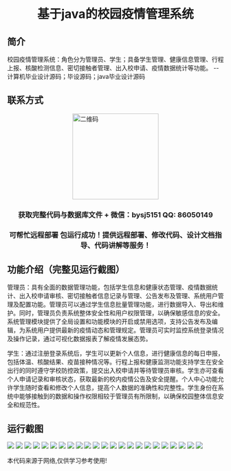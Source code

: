 <p><h1 align="center">基于java的校园疫情管理系统</h1></p>

## 简介
校园疫情管理系统：角色分为管理员、学生；具备学生管理、健康信息管理、行程上报、核酸检测信息、密切接触者管理、出入校申请、疫情数据统计等功能。    --计算机毕业设计源码；毕设源码；java毕业设计源码


## 联系方式
<img src="https://bs-1329754181.cos.ap-shanghai.myqcloud.com/wx.jpg" alt="二维码" style="display: block; margin: 0 auto;" width="200px">
<p><h3 align="center">获取完整代码与数据库文件 + 微信：bysj5151 QQ: 86050149</h3></p>
<p><h3 align="center">可帮忙远程部署 包运行成功！提供远程部署、修改代码、设计文档指导、代码讲解等服务！</h3></p>

## 功能介绍（完整见运行截图）
管理员：具有全面的数据管理功能，包括学生信息和健康状态管理、疫情数据统计、出入校申请审核、密切接触者信息记录与管理、公告发布及管理、系统用户管理及配置功能。管理员可以通过学生信息批量管理功能，进行数据导入、导出和维护。同时，管理员负责系统整体安全性和用户权限管理，以确保敏感信息的安全。系统管理模块提供了全局设置和功能模块的开启或禁用选项，支持公告发布及编辑，为系统用户提供最新的疫情动态和管理规定。管理员可实时监控系统登录情况及操作记录，通过可视化数据报表了解疫情发展态势。

学生：通过注册登录系统后，学生可以更新个人信息，进行健康信息的每日申报，包括体温、核酸结果、疫苗接种情况等。行程上报和健康监测功能支持学生在安全出行的同时遵守学校防控政策，提交出入校申请并等待管理员审核。学生亦可查看个人申请记录和审核状态，获取最新的校内疫情公告及安全提醒。个人中心功能允许学生随时查看和修改个人信息，提高个人数据的准确性和完整性。学生身份在系统中能够接触到的数据和操作权限相较于管理员有所限制，以确保校园整体信息安全和规范性。


## 运行截图
![](https://bs-1329754181.cos.ap-shanghai.myqcloud.com/ssm/CampusEpidemicManagementSystem/img/001.jpg)
![](https://bs-1329754181.cos.ap-shanghai.myqcloud.com/ssm/CampusEpidemicManagementSystem/img/002.jpg)
![](https://bs-1329754181.cos.ap-shanghai.myqcloud.com/ssm/CampusEpidemicManagementSystem/img/003.jpg)
![](https://bs-1329754181.cos.ap-shanghai.myqcloud.com/ssm/CampusEpidemicManagementSystem/img/004.jpg)
![](https://bs-1329754181.cos.ap-shanghai.myqcloud.com/ssm/CampusEpidemicManagementSystem/img/005.jpg)
![](https://bs-1329754181.cos.ap-shanghai.myqcloud.com/ssm/CampusEpidemicManagementSystem/img/006.jpg)
![](https://bs-1329754181.cos.ap-shanghai.myqcloud.com/ssm/CampusEpidemicManagementSystem/img/007.jpg)
![](https://bs-1329754181.cos.ap-shanghai.myqcloud.com/ssm/CampusEpidemicManagementSystem/img/008.jpg)
![](https://bs-1329754181.cos.ap-shanghai.myqcloud.com/ssm/CampusEpidemicManagementSystem/img/009.jpg)
![](https://bs-1329754181.cos.ap-shanghai.myqcloud.com/ssm/CampusEpidemicManagementSystem/img/010.jpg)
![](https://bs-1329754181.cos.ap-shanghai.myqcloud.com/ssm/CampusEpidemicManagementSystem/img/011.jpg)
![](https://bs-1329754181.cos.ap-shanghai.myqcloud.com/ssm/CampusEpidemicManagementSystem/img/012.jpg)
![](https://bs-1329754181.cos.ap-shanghai.myqcloud.com/ssm/CampusEpidemicManagementSystem/img/013.jpg)
![](https://bs-1329754181.cos.ap-shanghai.myqcloud.com/ssm/CampusEpidemicManagementSystem/img/014.jpg)
![](https://bs-1329754181.cos.ap-shanghai.myqcloud.com/ssm/CampusEpidemicManagementSystem/img/015.jpg)
![](https://bs-1329754181.cos.ap-shanghai.myqcloud.com/ssm/CampusEpidemicManagementSystem/img/016.jpg)
![](https://bs-1329754181.cos.ap-shanghai.myqcloud.com/ssm/CampusEpidemicManagementSystem/img/017.jpg)
![](https://bs-1329754181.cos.ap-shanghai.myqcloud.com/ssm/CampusEpidemicManagementSystem/img/018.jpg)
![](https://bs-1329754181.cos.ap-shanghai.myqcloud.com/ssm/CampusEpidemicManagementSystem/img/019.jpg)
![](https://bs-1329754181.cos.ap-shanghai.myqcloud.com/ssm/CampusEpidemicManagementSystem/img/020.jpg)
![](https://bs-1329754181.cos.ap-shanghai.myqcloud.com/ssm/CampusEpidemicManagementSystem/img/021.jpg)
![](https://bs-1329754181.cos.ap-shanghai.myqcloud.com/ssm/CampusEpidemicManagementSystem/img/022.jpg)
![](https://bs-1329754181.cos.ap-shanghai.myqcloud.com/ssm/CampusEpidemicManagementSystem/img/023.jpg)

<p>本代码来源于网络,仅供学习参考使用!</p>
